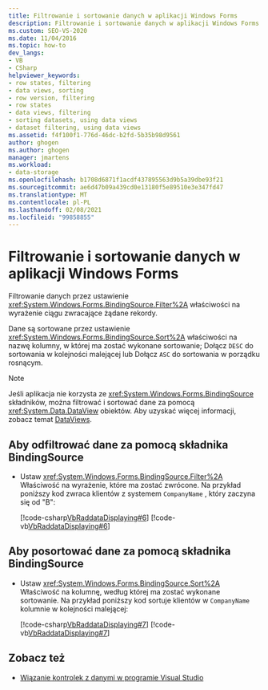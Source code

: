 ```yaml
---
title: Filtrowanie i sortowanie danych w aplikacji Windows Forms
description: Filtrowanie i sortowanie danych w aplikacji Windows Forms. Ustaw Właściwość Filter na wyrażenie ciągu zwracające żądane rekordy.
ms.custom: SEO-VS-2020
ms.date: 11/04/2016
ms.topic: how-to
dev_langs:
- VB
- CSharp
helpviewer_keywords:
- row states, filtering
- data views, sorting
- row version, filtering
- row states
- data views, filtering
- sorting datasets, using data views
- dataset filtering, using data views
ms.assetid: f4f100f1-776d-46dc-b2fd-5b35b98d9561
author: ghogen
ms.author: ghogen
manager: jmartens
ms.workload:
- data-storage
ms.openlocfilehash: b1708d6871f1acdf437895563d9b5a39dbe93f21
ms.sourcegitcommit: ae6d47b09a439cd0e13180f5e89510e3e347fd47
ms.translationtype: MT
ms.contentlocale: pl-PL
ms.lasthandoff: 02/08/2021
ms.locfileid: "99858855"
---
```

# <a name="filter-and-sort-data-in-a-windows-forms-application"></a>Filtrowanie i sortowanie danych w aplikacji Windows Forms

Filtrowanie danych przez ustawienie <xref:System.Windows.Forms.BindingSource.Filter%2A> właściwości na wyrażenie ciągu zwracające żądane rekordy.

Dane są sortowane przez ustawienie <xref:System.Windows.Forms.BindingSource.Sort%2A> właściwości na nazwę kolumny, w której ma zostać wykonane sortowanie; Dołącz `DESC` do sortowania w kolejności malejącej lub Dołącz `ASC` do sortowania w porządku rosnącym.

> [!NOTE]
> Jeśli aplikacja nie korzysta ze <xref:System.Windows.Forms.BindingSource> składników, można filtrować i sortować dane za pomocą <xref:System.Data.DataView> obiektów. Aby uzyskać więcej informacji, zobacz temat [DataViews](/dotnet/framework/data/adonet/dataset-datatable-dataview/dataviews).

## <a name="to-filter-data-by-using-a-bindingsource-component"></a>Aby odfiltrować dane za pomocą składnika BindingSource

- Ustaw <xref:System.Windows.Forms.BindingSource.Filter%2A> Właściwość na wyrażenie, które ma zostać zwrócone. Na przykład poniższy kod zwraca klientów z systemem `CompanyName` , który zaczyna się od "B":

     [!code-csharp[VbRaddataDisplaying#6](../data-tools/codesnippet/CSharp/filter-and-sort-data-in-a-windows-forms-application_1.cs)]
     [!code-vb[VbRaddataDisplaying#6](../data-tools/codesnippet/VisualBasic/filter-and-sort-data-in-a-windows-forms-application_1.vb)]

## <a name="to-sort-data-by-using-a-bindingsource-component"></a>Aby posortować dane za pomocą składnika BindingSource

- Ustaw <xref:System.Windows.Forms.BindingSource.Sort%2A> Właściwość na kolumnę, według której ma zostać wykonane sortowanie. Na przykład poniższy kod sortuje klientów w `CompanyName` kolumnie w kolejności malejącej:

     [!code-csharp[VbRaddataDisplaying#7](../data-tools/codesnippet/CSharp/filter-and-sort-data-in-a-windows-forms-application_2.cs)]
     [!code-vb[VbRaddataDisplaying#7](../data-tools/codesnippet/VisualBasic/filter-and-sort-data-in-a-windows-forms-application_2.vb)]

## <a name="see-also"></a>Zobacz też

- [Wiązanie kontrolek z danymi w programie Visual Studio](../data-tools/bind-controls-to-data-in-visual-studio.md)
